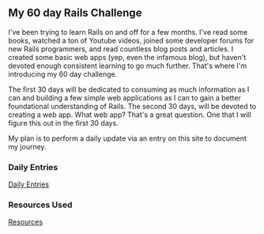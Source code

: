 ## My 60 day Rails Challenge
I've been trying to learn Rails on and off for a few months.  I've read some books, watched a ton of Youtube videos, joined some developer forums for new Rails programmers, and read countless blog posts and articles.  I created some basic web apps (yep, even the infamous blog), but haven't devoted enough consistent learning to go much further.  That's where I'm introducing my 60 day challenge.

The first 30 days will be dedicated to consuming as much information as I can and building a few simple web applications as I can to gain a better foundational understanding of Rails.  The second 30 days, will be devoted to creating a web app.  What web app?  That's a great question.  One that I will figure this out in the first 30 days.

My plan is to perform a daily update via an entry on this site to document my journey.  


### Daily Entries
[Daily Entries](entries.md)

### Resources Used
[Resources](resources.md)
